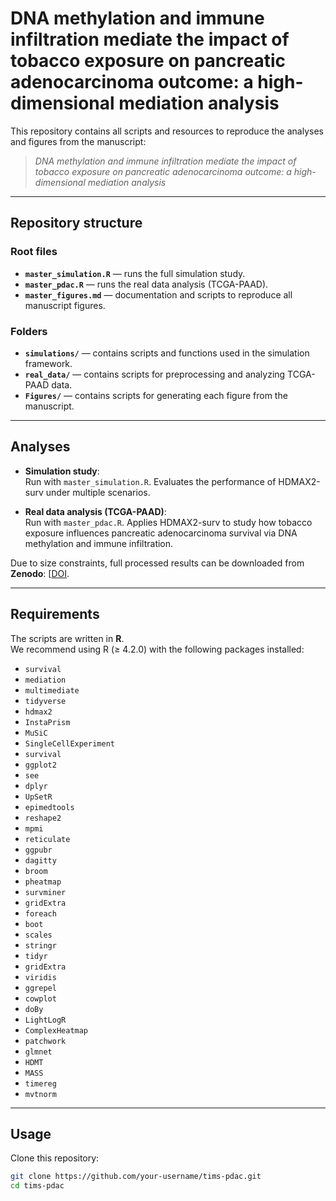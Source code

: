 # DNA methylation and immune infiltration mediate the impact of tobacco exposure on pancreatic adenocarcinoma outcome: a high-dimensional mediation analysis

This repository contains all scripts and resources to reproduce the analyses and figures from the manuscript:

> *DNA methylation and immune infiltration mediate the impact of tobacco exposure on pancreatic adenocarcinoma outcome: a high-dimensional mediation analysis*  

---

## Repository structure

### Root files
- **`master_simulation.R`** — runs the full simulation study.  
- **`master_pdac.R`** — runs the real data analysis (TCGA-PAAD).  
- **`master_figures.md`** — documentation and scripts to reproduce all manuscript figures.  

### Folders
- **`simulations/`** — contains scripts and functions used in the simulation framework.  
- **`real_data/`** — contains scripts for preprocessing and analyzing TCGA-PAAD data.  
- **`Figures/`** — contains scripts for generating each figure from the manuscript.  

---

## Analyses

- **Simulation study**:  
  Run with `master_simulation.R`. Evaluates the performance of HDMAX2-surv under multiple scenarios.  

- **Real data analysis (TCGA-PAAD)**:  
  Run with `master_pdac.R`. Applies HDMAX2-surv to study how tobacco exposure influences pancreatic adenocarcinoma survival via DNA methylation and immune infiltration.  

Due to size constraints, full processed results can be downloaded from **Zenodo**: [[DOI](https://doi.org/10.5281/zenodo.17144221).

---

## Requirements

The scripts are written in **R**.  
We recommend using R (≥ 4.2.0) with the following packages installed:  
- `survival`  
- `mediation`
- `multimediate`
- `tidyverse`  
- `hdmax2`  
- `InstaPrism`
- `MuSiC`
- `SingleCellExperiment`
- `survival`
- `ggplot2`
- `see`
- `dplyr`
- `UpSetR`
- `epimedtools`
- `reshape2`
- `mpmi`
- `reticulate`
- `ggpubr`
- `dagitty`
- `broom`
- `pheatmap`
- `survminer`
- `gridExtra`
- `foreach`
- `boot`
- `scales`
- `stringr`
- `tidyr`
- `gridExtra`
- `viridis`
- `ggrepel`
- `cowplot`
- `doBy`
- `LightLogR`
- `ComplexHeatmap`
- `patchwork`
- `glmnet`
- `HDMT`
- `MASS`
- `timereg`
- `mvtnorm`
  

---

## Usage

Clone this repository:  

```bash
git clone https://github.com/your-username/tims-pdac.git
cd tims-pdac
